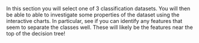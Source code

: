 In this section you will select one of 3 classification datasets. You will then be able to able to investigate some properties of the  dataset using the interactive charts. In particular, see if you can identify any features that seem to separate the classes well. These will likely be the features near the top of the decision tree!